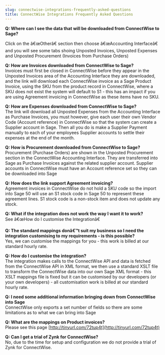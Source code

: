 ```yaml
---
slug: connectwise-integrations-frequently-asked-questions
title: ConnectWise Integrations Frequently Asked Questions
---
```



**Q: Where can I see the data that will be downloaded from ConnectWise to Sage?**



Click on the â€œOtherâ€ section then choose â€œAccounting Interfaceâ€ and you will see some tabs shoing Unposted Invoices, Unposted Expenses and Unposted Procurement (Invoices from Purchase Orders)



**Q: How are Invoices downloaded from ConnectWise to Sage?**  
Invoices must first be closed in ConnectWise before they appear in the Unposted Invoices area of the Accounting Interface they are downloaded, and the link will download each ConnectWise invoice as a Sage Product Invoice, using the SKU from the product record in ConnectWise, where a SKU does not exist the system will default to S1 - this has an impact if you are using Agreement invoicing in ConnectWise as these items have no SKU.



**Q: How are Expenses downloaded from ConnectWise to Sage?**  
The link will download all Unposted Expenses from the Accounting Interface as Purchase Invoices, you must however, give each user their own Vendor Code (Account reference) in ConnectWise so that the system can create a Supplier account in Sage. Then all you do is make a Supplier Payment manually to each of your employees Supplier accounts to settle their expenses at the end of the month.



**Q: How is Procurement downloaded from ConnectWise to Sage?**  
Procurement (Purchase Orders) are shown in the Unposted Procurement section in the ConnectWise Accounting Interface. They are transferred into Sage as Purchase Invoices against the related supplier account. Supplier accounts in ConnectWise must have an Account reference set so they can be downloaded into Sage



**Q: How does the link support Agreement invoicing?**  
Agreement invoices in ConnectWise do not hold a SKU code so the import into Sage 50 will use an S1 stock code in Sage 50 to represent these agreement lines. S1 stock code is a non-stock item and does not update any stock.



**Q: What if the integration does not work the way I want it to work?**  
See â€œHow do I customise the Integrationâ€



**Q: The standard mappings donâ€™t suit my business so I need the integration customising to my requirements - is this possible?**  
Yes, we can customise the mappings for you - this work is billed at our standard hourly rate.



**Q: How do I customise the integration?**  
The integration makes calls to the ConnectWise API and data is fetched from the ConnectWise API in XML format, we then use a standard XSLT file to transform the ConnectWise data into our own Sage XML format - this XSLT mappings file is fixed but it can be customised by our developers (or your own developers) - all customisation work is billed at our standard hourly rate.



**Q: I need some additional information bringing down from ConnectWise into Sage**  
ConnectWise only exports a set number of fields so there are some limitations as to what we can bring into Sage



**Q: What are the mappings on Product invoices?**  
Please see this page [http://tinyurl.com/72tup4t](http://tinyurl.com/72tup4t)



**Q: Can I get a trial of Zynk for ConnectWise?**  
No, due to the time for setup and configuration we do not provide a trial of Zynk for ConnectWise.

